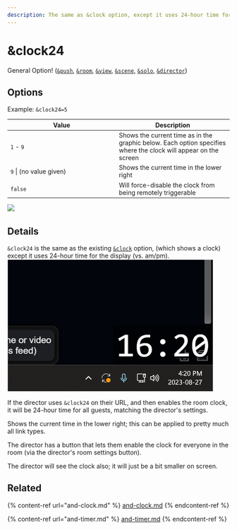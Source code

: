 ```yaml
---
description: The same as &clock option, except it uses 24-hour time for the display
---
```


# \&clock24

General Option! ([`&push`](../../source-settings/push.md), [`&room`](../../general-settings/room.md), [`&view`](../view-parameters/view.md), [`&scene`](../view-parameters/scene.md), [`&solo`](../mixer-scene-parameters/and-solo.md), [`&director`](../../viewers-settings/director.md))

## Options

Example: `&clock24=5`

<table><thead><tr><th width="232">Value</th><th>Description</th></tr></thead><tbody><tr><td><code>1</code> - <code>9</code></td><td>Shows the current time as in the graphic below. Each option specifies where the clock will appear on the screen</td></tr><tr><td><code>9</code> | (no value given)</td><td>Shows the current time in the lower right</td></tr><tr><td><code>false</code></td><td>Will force-disable the clock from being remotely triggerable</td></tr></tbody></table>

![](<../../.gitbook/assets/image (1) (10).png>)

## Details

`&clock24` is the same as the existing [`&clock`](and-clock.md) option, (which shows a clock) except it uses 24-hour time for the display (vs. am/pm).\
![](<../../.gitbook/assets/image (6).png>)

If the director uses `&clock24` on their URL, and then enables the room clock, it will be 24-hour time for all guests, matching the director's settings.

Shows the current time in the lower right; this can be applied to pretty much all link types.

The director has a button that lets them enable the clock for everyone in the room (via the director's room settings button).

The director will see the clock also; it will just be a bit smaller on screen.

## Related

{% content-ref url="and-clock.md" %}
[and-clock.md](and-clock.md)
{% endcontent-ref %}

{% content-ref url="and-timer.md" %}
[and-timer.md](and-timer.md)
{% endcontent-ref %}
